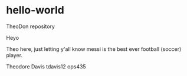 # hello-world
TheoDon repository

Heyo

Theo here, just letting y'all know messi is the best ever football (soccer) player.

Theodore Davis tdavis12 ops435
